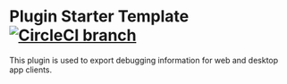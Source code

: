 # Plugin Starter Template [![CircleCI branch](https://img.shields.io/circleci/project/github/mattermost/mattermost-plugin-debug-webapp/master.svg)](https://circleci.com/gh/mattermost/mattermost-plugin-debug-webapp)

This plugin is used to export debugging information for web and desktop app clients.
